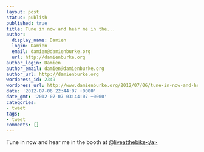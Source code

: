 ```yaml
---
layout: post
status: publish
published: true
title: Tune in now and hear me in the...
author:
  display_name: Damien
  login: Damien
  email: damien@damienburke.org
  url: http://damienburke.org
author_login: Damien
author_email: damien@damienburke.org
author_url: http://damienburke.org
wordpress_id: 2349
wordpress_url: http://www.damienburke.org/2012/07/06/tune-in-now-and-hear-me-in-the/
date: '2012-07-06 22:44:07 +0000'
date_gmt: '2012-07-07 03:44:07 +0000'
categories:
- tweet
tags:
- tweet
comments: []
---
```

<p>Tune in now and hear me in the booth at @<a href="http:&#47;&#47;twitter.com&#47;liveatthebike" class="aktt_username">liveatthebike<&#47;a></p>
